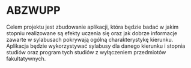 # ABZWUPP
Celem projektu jest zbudowanie aplikacji, która będzie badać w jakim stopniu realizowane są efekty uczenia się oraz jak dobrze informacje zawarte w sylabusach pokrywają ogólną charakterystykę kierunku.   Aplikacja będzie wykorzystywać sylabusy dla danego kierunku i stopnia studiów oraz program tych studiów z wyłączeniem przedmiotów fakultatywnych. 

